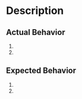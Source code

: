 # Description
<!-- 
If you have an issue or a feature request for a specific client library, see the following:
* [.NET](https://github.com/azure/azure-relay-dotnet)
* [.Node](https://github.com/azure/azure-relay-node)

If you think your request is more specific to the Relay service, please fill out the following template.
-->

## Actual Behavior
1. 
2. 

## Expected Behavior
1. 
2. 